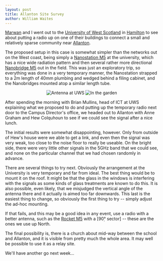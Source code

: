 ```yaml
---
layout: post
title: Allanton Site Survey
author: William Waites
---
```


[Marwan] and I went out to the [University of West Scotland] in
[Hamilton] to see about putting a radio up on one of their buildings
to connect a small and relatively sparse community near [Allanton].

The proposed setup in this case is somewhat simpler than the networks
out on the West coast, being simply a [Nanostation M5] at the
university, which has a nice wide radiation pattern and then several
rather more directional [Nanobridge M5] out in the field.  This was
just an exploratory trip, so everything was done in a very temporary
manner, the Nanostation strapped to a 2m length of 40mm plumbing and
wedged behind a filing cabinet, and the Nanobridges mounted atop a
similar length tube.

[Marwan]: http://www.cs.stir.ac.uk/~mmf
[University of West Scotland]: http://www.uws.ac.uk/
[Hamilton]: http://wikipedia.org/wiki/Hamilton,_South_Lanarkshire
[Allanton]: http://wikipedia.org/wiki/Allanton,_South_Lanarkshire
[Nanostation M5]: http://www.ubnt.com/airmax#nanostationm
[Nanobridge M5]: http://www.ubnt.com/airmax#nanobridgem

<div style="text-align: center; width: 100%;">
  <img src="https://lh6.googleusercontent.com/-RJNL8XXifJM/UDicXV9g5hI/AAAAAAAAAys/cnSJv1947iA/w248-h248-p/2012-08-24%2B12.07.10.jpg" alt="Antenna at UWS" />
  <img src="https://lh4.googleusercontent.com/-JGKTPb-mxxo/UDicXXKCD1I/AAAAAAAAAys/0LLQvY2Xdg0/w248-h248-p/2012-08-24%2B14.07.22.jpg" alt="In the garden" />
</div>

After spending the morning with Brian Mullins, head of ICT at UWS
explaining what we proposed to do and putting up the temporary radio
next door to the Campus Director's office, we headed out to Allanton
with Anne Graham and Hew Colquhoun to see if we could see the signal
after a nice lunch.

The initial results were somewhat disappointing, however. Only from
outside of Hew's house were we able to get a link, and even then the
signal was very weak, too close to the noise floor to really be
useable. On the bright side, there were very little other signals in
the 5GHz band that we could see, and none on the particular channel
that we had chosen randomly in advance.

There are several things to try next. Obviously the arrangement at the
University is very temporary and far from ideal. The best thing would
be to mount it on the roof. It might be that the glass in the windows
is interfering with the signals as some kinds of glass treatments are
known to do this. It is also possible, even likely, that we misjudged
the vertical angle of the antenna there and it actually is aimed too
far downwards. This last is the easiest thing to change, so obviously
the first thing to try -- simply adjust the ad-hoc mounting.

If that fails, and this may be a good idea in any event, use a radio
with a better antenna, such as the [Rocket M5] with a [90̣° sector] --
these are the ones we use up North.

The final possibility is, there is a church about mid-way between the
school and Allanton, and it is visible from pretty much the whole
area. It may well be possible to use it as a relay site.

We'll have another go next week...

[Rocket M5]: http://www.ubnt.com/airmax#rocketm
[90° sector]: http://www.ubnt.com/airmax#basestation
